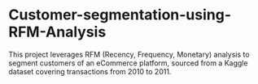 # Customer-segmentation-using-RFM-Analysis
This project leverages RFM (Recency, Frequency, Monetary) analysis to segment customers of an eCommerce platform, sourced from a Kaggle dataset covering transactions from 2010 to 2011.
